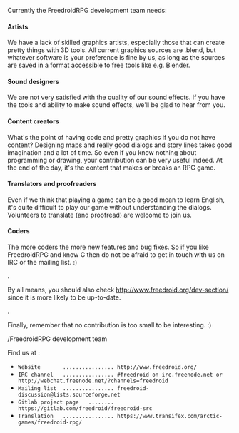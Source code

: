 Currently the FreedroidRPG development team needs:

#### Artists
We have a lack of skilled graphics artists, especially those that can create pretty things with 3D tools.
All current graphics sources are .blend, but whatever software is your preference is fine by us, as long as the sources are saved in a format accessible to free tools like e.g. Blender.

#### Sound designers
We are not very satisfied with the quality of our sound effects.
If you have the tools and ability to make sound effects, we'll be glad to hear from you.

#### Content creators
What's the point of having code and pretty graphics if you do not have content?
Designing maps and really good dialogs and story lines takes good imagination and a lot of time.
So even if you know nothing about programming or drawing, your contribution can be very useful indeed.
At the end of the day, it's the content that makes or breaks an RPG game.

#### Translators and proofreaders
Even if we think that playing a game can be a good mean to learn English, it's quite difficult to play our game without understanding the dialogs.
Volunteers to translate (and proofread) are welcome to join us.

#### Coders
The more coders the more new features and bug fixes. So if you like FreedroidRPG and know C then do not be afraid to get in touch with us on IRC or the mailing list. :)

.

By all means, you should also check http://www.freedroid.org/dev-section/
since it is more likely to be up-to-date.

.

Finally, remember that no contribution is too small to be interesting. :)

/FreedroidRPG development team

Find us at :

* `Website       ................ http://www.freedroid.org/`
* `IRC channel   ................ #freedroid on irc.freenode.net or http://webchat.freenode.net/?channels=freedroid`
* `Mailing list  ................ freedroid-discussion@lists.sourceforge.net`
* `Gitlab project page   ........ https://gitlab.com/freedroid/freedroid-src`
* `Translation   ................ https://www.transifex.com/arctic-games/freedroid-rpg/`
